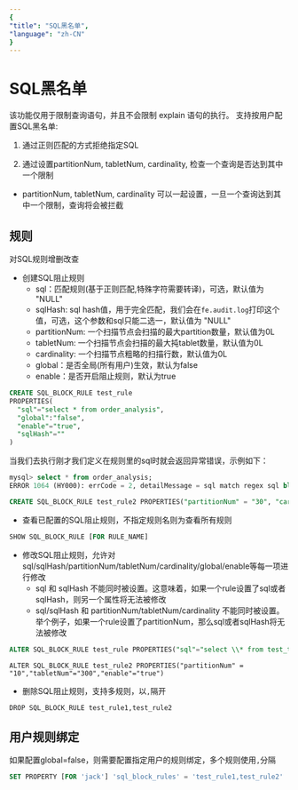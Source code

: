 ```yaml
---
{
"title": "SQL黑名单",
"language": "zh-CN"
}
---
```


<!-- 
Licensed to the Apache Software Foundation (ASF) under one
or more contributor license agreements.  See the NOTICE file
distributed with this work for additional information
regarding copyright ownership.  The ASF licenses this file
to you under the Apache License, Version 2.0 (the
"License"); you may not use this file except in compliance
with the License.  You may obtain a copy of the License at

  http://www.apache.org/licenses/LICENSE-2.0

Unless required by applicable law or agreed to in writing,
software distributed under the License is distributed on an
"AS IS" BASIS, WITHOUT WARRANTIES OR CONDITIONS OF ANY
KIND, either express or implied.  See the License for the
specific language governing permissions and limitations
under the License.
-->

# SQL黑名单

该功能仅用于限制查询语句，并且不会限制 explain 语句的执行。
支持按用户配置SQL黑名单:

1. 通过正则匹配的方式拒绝指定SQL

2. 通过设置partitionNum, tabletNum, cardinality, 检查一个查询是否达到其中一个限制
  - partitionNum, tabletNum, cardinality 可以一起设置，一旦一个查询达到其中一个限制，查询将会被拦截

## 规则

对SQL规则增删改查
- 创建SQL阻止规则
    - sql：匹配规则(基于正则匹配,特殊字符需要转译)，可选，默认值为 "NULL"
    - sqlHash: sql hash值，用于完全匹配，我们会在`fe.audit.log`打印这个值，可选，这个参数和sql只能二选一，默认值为 "NULL"
    - partitionNum: 一个扫描节点会扫描的最大partition数量，默认值为0L
    - tabletNum: 一个扫描节点会扫描的最大扽tablet数量，默认值为0L
    - cardinality: 一个扫描节点粗略的扫描行数，默认值为0L
    - global：是否全局(所有用户)生效，默认为false  
    - enable：是否开启阻止规则，默认为true
```sql
CREATE SQL_BLOCK_RULE test_rule 
PROPERTIES(
  "sql"="select * from order_analysis",
  "global":"false",
  "enable"="true",
  "sqlHash"=""
)
```
当我们去执行刚才我们定义在规则里的sql时就会返回异常错误，示例如下：
```sql
mysql> select * from order_analysis;
ERROR 1064 (HY000): errCode = 2, detailMessage = sql match regex sql block rule: order_analysis_rule
```

```sql
CREATE SQL_BLOCK_RULE test_rule2 PROPERTIES("partitionNum" = "30", "cardinality"="10000000000","global"="false","enable"="true")
```

- 查看已配置的SQL阻止规则，不指定规则名则为查看所有规则

```sql
SHOW SQL_BLOCK_RULE [FOR RULE_NAME]
```
- 修改SQL阻止规则，允许对sql/sqlHash/partitionNum/tabletNum/cardinality/global/enable等每一项进行修改
  - sql 和 sqlHash 不能同时被设置。这意味着，如果一个rule设置了sql或者sqlHash，则另一个属性将无法被修改
  - sql/sqlHash 和 partitionNum/tabletNum/cardinality 不能同时被设置。举个例子，如果一个rule设置了partitionNum，那么sql或者sqlHash将无法被修改
```sql
ALTER SQL_BLOCK_RULE test_rule PROPERTIES("sql"="select \\* from test_table","enable"="true")
```

```
ALTER SQL_BLOCK_RULE test_rule2 PROPERTIES("partitionNum" = "10","tabletNum"="300","enable"="true")
```

- 删除SQL阻止规则，支持多规则，以`,`隔开
```
DROP SQL_BLOCK_RULE test_rule1,test_rule2
```

## 用户规则绑定
如果配置global=false，则需要配置指定用户的规则绑定，多个规则使用`,`分隔
```sql
SET PROPERTY [FOR 'jack'] 'sql_block_rules' = 'test_rule1,test_rule2'
```
